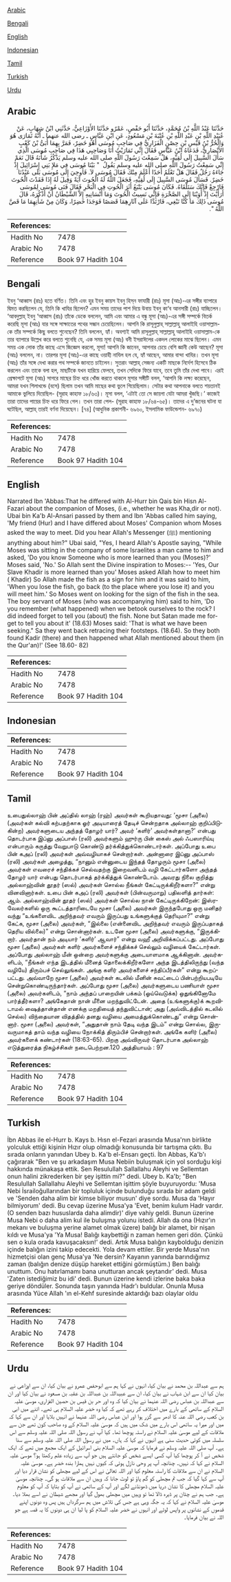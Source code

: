 [Arabic](#arabic)

[Bengali](#bengali)

[English](#english)

[Indonesian](#indonesian)

[Tamil](#tamil)

[Turkish](#turkish)

[Urdu](#urdu)

## Arabic


<div dir="rtl" lang="ar" style={{fontSize:'larger',backgroundColor:'#f8f9fa',padding:20}}>
حَدَّثَنَا عَبْدُ اللَّهِ بْنُ مُحَمَّدٍ، حَدَّثَنَا أَبُو حَفْصٍ، عَمْرٌو حَدَّثَنَا الأَوْزَاعِيُّ، حَدَّثَنِي ابْنُ شِهَابٍ، عَنْ عُبَيْدِ اللَّهِ بْنِ عَبْدِ اللَّهِ بْنِ عُتْبَةَ بْنِ مَسْعُودٍ، عَنِ ابْنِ عَبَّاسٍ ـ رضى الله عنهما ـ أَنَّهُ تَمَارَى هُوَ وَالْحُرُّ بْنُ قَيْسِ بْنِ حِصْنٍ الْفَزَارِيُّ فِي صَاحِبِ مُوسَى أَهُوَ خَضِرٌ، فَمَرَّ بِهِمَا أُبَىُّ بْنُ كَعْبٍ الأَنْصَارِيُّ، فَدَعَاهُ ابْنُ عَبَّاسٍ فَقَالَ إِنِّي تَمَارَيْتُ أَنَا وَصَاحِبِي هَذَا فِي صَاحِبِ مُوسَى الَّذِي سَأَلَ السَّبِيلَ إِلَى لُقِيِّهِ، هَلْ سَمِعْتَ رَسُولَ اللَّهِ صلى الله عليه وسلم يَذْكُرُ شَأْنَهُ قَالَ نَعَمْ إِنِّي سَمِعْتُ رَسُولَ اللَّهِ صلى الله عليه وسلم يَقُولُ ‏ "‏ بَيْنَا مُوسَى فِي مَلإِ بَنِي إِسْرَائِيلَ إِذْ جَاءَهُ رَجُلٌ فَقَالَ هَلْ تَعْلَمُ أَحَدًا أَعْلَمَ مِنْكَ فَقَالَ مُوسَى لاَ‏.‏ فَأُوحِيَ إِلَى مُوسَى بَلَى عَبْدُنَا خَضِرٌ‏.‏ فَسَأَلَ مُوسَى السَّبِيلَ إِلَى لُقِيِّهِ، فَجَعَلَ اللَّهُ لَهُ الْحُوتَ آيَةً وَقِيلَ لَهُ إِذَا فَقَدْتَ الْحُوتَ فَارْجِعْ فَإِنَّكَ سَتَلْقَاهُ‏.‏ فَكَانَ مُوسَى يَتْبَعُ أَثَرَ الْحُوتِ فِي الْبَحْرِ فَقَالَ فَتَى مُوسَى لِمُوسَى أَرَأَيْتَ إِذْ أَوَيْنَا إِلَى الصَّخْرَةِ فَإِنِّي نَسِيتُ الْحُوتَ وَمَا أَنْسَانِيهِ إِلاَّ الشَّيْطَانُ أَنْ أَذْكُرَهُ، قَالَ مُوسَى ذَلِكَ مَا كُنَّا نَبْغِي، فَارْتَدَّا عَلَى آثَارِهِمَا قَصَصًا فَوَجَدَا خَضِرًا، وَكَانَ مِنْ شَأْنِهِمَا مَا قَصَّ اللَّهُ ‏"‏‏.‏
</div>
<div style={{backgroundColor:'#f8f9fa',padding:20, marginBottom: 10}}><table> <thead> <tr> <th>References:</th> <th></th> </tr> </thead> <tbody><tr><td>Hadith No</td><td>7478</td></tr><tr><td>Arabic No</td><td>7478</td></tr><tr><td>Reference</td><td>Book 97 Hadith 104</td></tr></tbody></table></div>

## Bengali


<div dir="ltr" lang="bn" style={{fontSize:'larger',backgroundColor:'#f8f9fa',padding:20}}>
ইবনু ‘আব্বাস (রাঃ) হতে বর্ণিত। তিনি এবং হুর ইবনু কায়স ইবনু হিস্‌ন ফাযারী (রাঃ) মূসা (আঃ)-এর সঙ্গীর ব্যাপারে দ্বিমত করছিলেন যে, তিনি কি খাযির ছিলেন? এমন সময় তাদের পাশ দিয়ে উবায় ইবনু কা‘ব আনসারী (রাঃ) যাচ্ছিলেন। ‘আবদুল্লাহ্ ইবনু ‘আব্বাস (রাঃ) তাঁকে ডেকে বললেন, আমি এবং আমার এ বন্ধু মূসা (আঃ)-এর সঙ্গী সম্পর্কে বিতর্ক করেছি মূসা (আঃ) যার সঙ্গে সাক্ষাতের পথের সন্ধান চেয়েছিলেন। আপনি কি রাসূলুল্লাহ্ সাল্লাল্লাহু আলাইহি ওয়াসাল্লাম-কে তাঁর সম্পর্কে কিছু বলতে শুনেছেন? তিনি বললেন, হ্যাঁ। অবশ্যই আমি রাসূলুল্লাহ্ সাল্লাল্লাহু আলাইহি ওয়াসাল্লাম-কে তার ব্যাপারে উল্লেখ করে বলতে শুনেছি যে, এক সময় মূসা (আঃ) বনী ইসরাঈলের একদল লোকের মাঝে ছিলেন। এমন সময় এক লোক তাঁর কাছে এসে জিজ্ঞেস করলো, মূসা! আপনি কি জানেন, আপনার চেয়ে বেশি জ্ঞানী কেউ আছেন? মূসা (আঃ) বললেন, না। তারপর মূসা (আঃ)-এর কাছে ওয়াহী নাযিল হল যে, হ্যাঁ আছেন, আমার বান্দা খাযির। তখন মূসা (আঃ) তাঁর সঙ্গে দেখা করার পথ সম্পর্কে জানতে চাইলেন। সুতরাং আল্লাহ্ সেজন্য একটি মাছকে নির্দেশ হিসেবে ঠিক করলেন এবং তাকে বলা হল, মাছটিকে যখন হারিয়ে ফেলবে, তখন সেদিকে ফিরে যাবে, তবে তুমি তাঁর দেখা পাবে। এরই প্রেক্ষাপটে মূসা (আঃ) সাগরে মাছের চিহ্ন ধরে খোঁজ করতে থাকলে মূসার সঙ্গীটি বলল, ‘আপনি কি লক্ষ্য করেছেন, আমরা যখন শিলাখন্ডে (বসে) ছিলাম তখন আমি মাছের কথা ভুলে গিয়েছিলাম। সেটার কথা আপনাকে বলতে শয়তানই আমাকে ভুলিয়ে দিয়েছিল- (সূরাহ কাহাফ ১৮/৬৩)। মূসা বলল, ‘এটাই তো সে জায়গা যেটা আমরা খুঁজছি।’ কাজেই তারা তাদের পায়ের চিহ্ন ধরে ফিরে গেল। তখন তারা পেল- (সূরাহ কাহাফ ১৮/৬৪-৬৫)। তাদের এ দু’জনের ঘটনা যা ঘটেছিল, আল্লাহ্ তারই বর্ণনা দিয়েছেন। [৭৪] (আধুনিক প্রকাশনী- ৬৯৬০, ইসলামিক ফাউন্ডেশন- ৬৯৭০)
</div>
<div style={{backgroundColor:'#f8f9fa',padding:20, marginBottom: 10}}><table> <thead> <tr> <th>References:</th> <th></th> </tr> </thead> <tbody><tr><td>Hadith No</td><td>7478</td></tr><tr><td>Arabic No</td><td>7478</td></tr><tr><td>Reference</td><td>Book 97 Hadith 104</td></tr></tbody></table></div>

## English


<div dir="ltr" lang="en" style={{fontSize:'larger',backgroundColor:'#f8f9fa',padding:20}}>
Narrated Ibn 'Abbas:That he differed with Al-Hurr bin Qais bin Hisn Al-Fazari about the companion of Moses, (i.e., whether he was Kha,dir or not). Ubai bin Ka'b Al-Ansari passed by them and Ibn 'Abbas called him saying, 'My friend (Hur) and I have differed about Moses' Companion whom Moses asked the way to meet. Did you hear Allah's Messenger (ﷺ) mentioning anything about him?" Ubai said, "Yes, I heard Allah's Apostle saying, "While Moses was sitting in the company of some Israelites a man came to him and asked, 'Do you know Someone who is more learned than you (Moses)?' Moses said, 'No.' So Allah sent the Divine inspiration to Moses:-- 'Yes, Our Slave Khadir is more learned than you' Moses asked Allah how to meet him ( Khadir) So Allah made the fish as a sign for him and it was said to him, 'When you lose the fish, go back (to the place where you lose it) and you will meet him.' So Moses went on looking for the sign of the fish in the sea. The boy servant of Moses (who was accompanying him) said to him, 'Do you remember (what happened) when we betook ourselves to the rock? I did indeed forget to tell you (about) the fish. None but Satan made me forget to tell you about it' (18.63) Moses said: 'That is what we have been seeking." Sa they went back retracing their footsteps. (18.64). So they both found Kadir (there) and then happened what Allah mentioned about them (in the Qur'an)!' (See 18.60- 82)
</div>
<div style={{backgroundColor:'#f8f9fa',padding:20, marginBottom: 10}}><table> <thead> <tr> <th>References:</th> <th></th> </tr> </thead> <tbody><tr><td>Hadith No</td><td>7478</td></tr><tr><td>Arabic No</td><td>7478</td></tr><tr><td>Reference</td><td>Book 97 Hadith 104</td></tr></tbody></table></div>

## Indonesian


<div dir="ltr" lang="id" style={{fontSize:'larger',backgroundColor:'#f8f9fa',padding:20}}>

</div>
<div style={{backgroundColor:'#f8f9fa',padding:20, marginBottom: 10}}><table> <thead> <tr> <th>References:</th> <th></th> </tr> </thead> <tbody><tr><td>Hadith No</td><td>7478</td></tr><tr><td>Arabic No</td><td>7478</td></tr><tr><td>Reference</td><td>Book 97 Hadith 104</td></tr></tbody></table></div>

## Tamil


<div dir="ltr" lang="ta" style={{fontSize:'larger',backgroundColor:'#f8f9fa',padding:20}}>
உபைதுல்லாஹ் பின் அப்தில் லாஹ் (ரஹ்) அவர்கள் கூறியதாவது: ‘மூசா (அலை) (அவர்கள் கல்வி கற்பதற்காக ஓர் அடியாரைத் தேடிச் சென்றதாக அல்லாஹ் குறிப்பிடுகின்ற) அவர்களுடைய அந்தத் தோழர் யார்? அவர் ‘களிர்’ அவர்கள்தானா?’ என்பது தொடர்பாக இப்னு அப்பாஸ் (ரலி) அவர்களும் ஹுர்ரு பின் கைஸ் அல் ஃபஸாரிய்யு என்பாரும் கருத்து வேறுபாடு கொண்டு தர்க்கித்துக்கொண்டார்கள். அப்போது உபை பின் கஅப் (ரலி) அவர்கள் அவ்வழியாகச் சென்றார்கள். அன்னாரை இப்னு அப்பாஸ் (ரலி) அவர்கள் அழைத்து, “நானும் என்னுடைய இந்தத் தோழரும் மூசா (அலை) அவர்கள் எவரைச் சந்திக்கச் செல்வதற்கு இறைவனிடம் வழி கேட்டார்களோ அந்தத் தோழர் யார் என்பது தொடர்பாகத் தர்க்கித்துக் கொண்டோம். அவரது நிலை குறித்து அல்லாஹ்வின் தூதர் (ஸல்) அவர்கள் சொல்ல நீங்கள் கேட்டிருக்கிறீர்களா?” என்று வினவினார்கள். உபை பின் கஅப் (ரலி) அவர்கள் (பின்வருமாறு) பதிலளித் தார்கள்: ஆம். அல்லாஹ்வின் தூதர் (ஸல்) அவர்கள் சொல்ல நான் கேட்டிருக்கிறேன்: இஸ்ரவேலர்களில் ஒரு கூட்டத்தாரிடையே மூசா (அலை) அவர்கள் இருந்தபோது ஒரு மனிதர் வந்து “உங்களைவிட அறிந்தவர் எவரும் இருப்பது உங்களுக்குத் தெரியுமா?” என்று கேட்க, மூசா (அலை) அவர்கள், “இல்லை (என்னைவிட அறிந்தவர் எவரும் இருப்பதாகத் தெரிய வில்லை)” என்று சொன்னார்கள். உடனே மூசா (அலை) அவர்களுக்கு, “இருக்கிறார். அவர்தான் நம் அடியார் ‘களிர்’ ஆவார்” என்று வஹீ அறிவிக்கப்பட்டது. அப்போது மூசா (அலை) அவர்கள் களிர் அவர்களைச் சந்திக்கச் செல்லும் வழியைக் கேட்டார்கள். அப்போது அல்லாஹ் மீன் ஒன்றை அவர்களுக்கு அடையாளமாக ஆக்கினான். அவர்களிடம், “நீங்கள் எந்த இடத்தில் மீனைத் தொலைக்கிறீர்களோ அந்த இடத்திலிருந்து (வந்த வழியே) திரும்பச் செல்லுங்கள். அங்கு களிர் அவர்களைச் சந்திப்பீர்கள்” என்று கூறப்பட்டது. அவ்வாறே மூசா (அலை) அவர்கள் கடலில் மீனின் சுவட்டைப் பின்பற்றியபடியே சென்றுகொண்டிருந்தார்கள். அப்போது மூசா (அலை) அவர்களுடைய பணியாள் மூசா (அலை) அவர்களிடம், “நாம் அந்தப் பாறையின் பக்கம் (ஓய்வெடுக்க) ஒதுங்கினோமே பார்த்தீர்களா? அங்கேதான் நான் மீனை மறந்துவிட்டேன். அதை (உங்களுக்கு)க் கூறவிடாமல் ஷைத்தான்தான் எனக்கு மறதியைத் தந்துவிட்டான்; அது (அவ்விடத்தில் கடலில் செல்ல) விந்தையான விதத்தில் தனது வழியை அமைத்துக்கொண்டது” என்று சொன்னார். மூசா (அலை) அவர்கள், “அதுதான் நாம் தேடி வந்த இடம்” என்று சொல்ல, இருவருமாகத் தாம் வந்த வழியை நோக்கித் திரும்பிச் சென்றார்கள். அங்கே களிர் (அலை) அவர்களைக் கண்டார்கள் (18:63-65). பிறகு அவ்விருவர் தொடர்பாக அல்லாஹ் எடுத்துரைத்த நிகழ்ச்சிகள் நடைபெற்றன.120 அத்தியாயம் : 97
</div>
<div style={{backgroundColor:'#f8f9fa',padding:20, marginBottom: 10}}><table> <thead> <tr> <th>References:</th> <th></th> </tr> </thead> <tbody><tr><td>Hadith No</td><td>7478</td></tr><tr><td>Arabic No</td><td>7478</td></tr><tr><td>Reference</td><td>Book 97 Hadith 104</td></tr></tbody></table></div>

## Turkish


<div dir="ltr" lang="tr" style={{fontSize:'larger',backgroundColor:'#f8f9fa',padding:20}}>
İbn Abbas ile el-Hurr b. Kays b. Hısn el-Fezari arasında Musa'nın birlikte yolculuk ettiği kişinin Hızır olup olmadığı konusunda bir tartışma çıktı. Bu sırada onların yanından Ubey b. Ka'b el-Ensarı geçti. İbn Abbas, Ka'b'ı çağırarak "Ben ve şu arkadaşım Musa Nebiin buluşmak için yol sorduğu kişi hakkında münakaşa ettik. Sen Resulullah Sallallahu Aleyhi ve Sellemtan onun halini zikrederken bir şey işittin mi?" dedi. Ubey b. Ka'b; "Ben Resulullah Sallallahu Aleyhi ve Sellemtan işittim şöyle buyuruyordu: 'Musa Nebi İsrailoğullarından bir topluluk içinde bulunduğu sırada bir adam geldi ve 'Senden daha alim bir kimse biliyor musun' diye sordu. Musa da 'Hayır bilmiyorum' dedi. Bu cevap üzerine Musa'ya 'Evet, benim kulum Hadr vardır. (O senden bazı hususlarda daha alimdir)' diye vahiy geldi. Bunun üzerine Musa Nebi o daha alim kul ile buluşma yolunu istedi. Allah da ona (Hızır'ın mekanı ve buluşma yerine alamet olmak üzere) balığı bir alamet, bir nişan kıldı ve Musa'ya 'Ya Musa! Balığı kaybettiği n zaman hemen geri dön. Çünkü sen o kula orada kavuşacaksın!' dedi. Artık Musa balığın kaybolduğu denizin içinde balığın izini takip edecekti. Yola devam ettiler. Bir yerde Musa'nın hizmetçisi olan genç Musa'ya 'Ne dersin? Kayanın yanında barındığımız zaman (balığın denize düşüp hareket ettiğini görmüştüm.) Ben balığı unuttum. Onu hatırlamamı bana unutturan ancak şeytandır' dedi. Musa 'Zaten istediğimiz bu idi' dedi. Bunun üzerine kendi izlerine baka baka geriye döndüler. Sonunda taşın yanında Hadr'ı buldular. Onunla Musa arasında Yüce Allah 'ın el-Kehf suresinde aktardığı bazı olaylar oldu
</div>
<div style={{backgroundColor:'#f8f9fa',padding:20, marginBottom: 10}}><table> <thead> <tr> <th>References:</th> <th></th> </tr> </thead> <tbody><tr><td>Hadith No</td><td>7478</td></tr><tr><td>Arabic No</td><td>7478</td></tr><tr><td>Reference</td><td>Book 97 Hadith 104</td></tr></tbody></table></div>

## Urdu


<div dir="rtl" lang="ur" style={{fontSize:'larger',backgroundColor:'#f8f9fa',padding:20}}>
ہم سے عبداللہ بن محمد نے بیان کیا، انہوں نے کہا ہم سے ابوحفص عمرو نے بیان کیا، ان سے اوزاعی نے بیان کیا ان سے ابن شہاب نے بیان کیا، ان سے عبیداللہ بن عبداللہ بن عقبہ بن مسعود نے بیان کیا اور ان سے عبداللہ بن عباس رضی اللہ عنہما نے بیان کیا کہ وہ اور حر بن قیس بن حصین الفزاری، موسیٰ علیہ السلام کے ساتھی کے بارے میں اختلاف کر رہے تھے کہ کیا وہ خضر علیہ السلام ہی تھے۔ اتنے میں ابی بن کعب رضی اللہ عنہ کا ادھر سے گزر ہوا اور ابن عباس رضی اللہ عنہما نے انہیں بلایا اور ان سے کہا کہ میں اور میرا یہ ساتھی اس بارے میں شک میں ہیں کہ موسیٰ علیہ السلام کے وہ صاحب کون تھے جن سے ملاقات کے لیے موسیٰ علیہ السلام نے راستہ پوچھا تھا۔ کیا آپ نے رسول اللہ صلی اللہ علیہ وسلم سے اس سلسلہ میں کوئی حدیث سنی ہے انہوں نے کہا کہ ہاں۔ میں نے رسول اللہ صلی اللہ علیہ وسلم سے سنا ہے۔ آپ صلی اللہ علیہ وسلم نے فرمایا کہ موسیٰ علیہ السلام بنی اسرائیل کے ایک مجمع میں تھے کہ ایک شخص نے آ کر پوچھا کیا آپ کسی ایسے شخص کو جانتے ہیں جو آپ سے زیادہ علم رکھتا ہو؟ موسیٰ علیہ السلام نے کہا کہ نہیں۔ چنانچہ آپ پر وحی نازل ہوئی کہ کیوں نہیں ہمارا بندہ خضر ہے۔ موسیٰ علیہ السلام نے ان سے ملاقات کا راستہ معلوم کیا اور اللہ تعالیٰ نے اس کے لیے مچھلی کو نشان قرار دیا اور آپ سے کہا گیا کہ جب تم مچھلی کو گم پاؤ تو لوٹ جانا کہ وہیں ان سے ملاقات ہو گی۔ چنانچہ موسیٰ علیہ السلام مچھلی کا نشان دریا میں ڈھونڈنے لگے اور آپ کے ساتھی نے آپ کو بتایا کہ آپ کو معلوم ہے۔ جب ہم نے چٹان پر ڈیرہ ڈالا تھا تو وہیں میں مچھلی بھول گیا اور مجھے شیطان نے اسے بھلا دیا۔ موسیٰ علیہ السلام نے کہا کہ یہ جگہ وہی ہے جس کی تلاش میں ہم سرگرداں ہیں پس وہ دونوں اپنے قدموں کے نشانوں پر واپس لوٹے اور انہوں نے خضر علیہ السلام کو پا لیا ان ہی دونوں کا یہ قصہ ہے جو اللہ نے بیان فرمایا۔
</div>
<div style={{backgroundColor:'#f8f9fa',padding:20, marginBottom: 10}}><table> <thead> <tr> <th>References:</th> <th></th> </tr> </thead> <tbody><tr><td>Hadith No</td><td>7478</td></tr><tr><td>Arabic No</td><td>7478</td></tr><tr><td>Reference</td><td>Book 97 Hadith 104</td></tr></tbody></table></div>